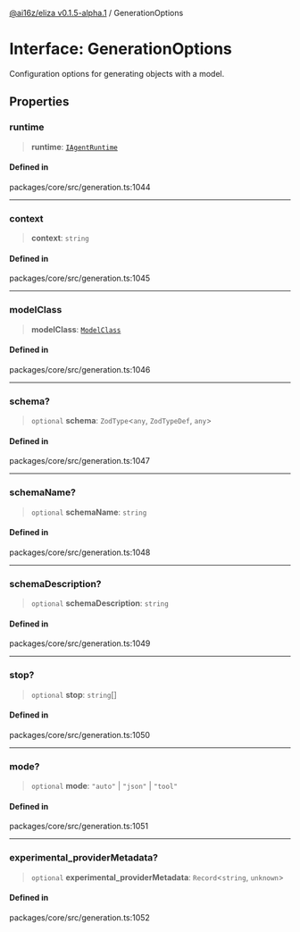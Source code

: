 [@ai16z/eliza v0.1.5-alpha.1](../index.md) / GenerationOptions

# Interface: GenerationOptions

Configuration options for generating objects with a model.

## Properties

### runtime

> **runtime**: [`IAgentRuntime`](IAgentRuntime.md)

#### Defined in

packages/core/src/generation.ts:1044

***

### context

> **context**: `string`

#### Defined in

packages/core/src/generation.ts:1045

***

### modelClass

> **modelClass**: [`ModelClass`](../enumerations/ModelClass.md)

#### Defined in

packages/core/src/generation.ts:1046

***

### schema?

> `optional` **schema**: `ZodType`\<`any`, `ZodTypeDef`, `any`\>

#### Defined in

packages/core/src/generation.ts:1047

***

### schemaName?

> `optional` **schemaName**: `string`

#### Defined in

packages/core/src/generation.ts:1048

***

### schemaDescription?

> `optional` **schemaDescription**: `string`

#### Defined in

packages/core/src/generation.ts:1049

***

### stop?

> `optional` **stop**: `string`[]

#### Defined in

packages/core/src/generation.ts:1050

***

### mode?

> `optional` **mode**: `"auto"` \| `"json"` \| `"tool"`

#### Defined in

packages/core/src/generation.ts:1051

***

### experimental\_providerMetadata?

> `optional` **experimental\_providerMetadata**: `Record`\<`string`, `unknown`\>

#### Defined in

packages/core/src/generation.ts:1052
